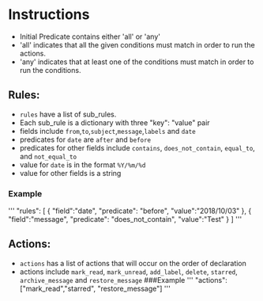 
# Instructions

* Initial Predicate contains either 'all' or 'any'
* 'all' indicates that all the given conditions must match in order to run the actions.
* 'any' indicates that at least one of the conditions must match in order to run the conditions.

## Rules:
* `rules` have a list of sub_rules.
* Each sub_rule is a dictionary with three "key": "value" pair
* fields include `from`,`to`,`subject`,`message`,`labels` and `date`
* predicates for `date` are `after` and `before`
* predicates for other fields include `contains`, `does_not_contain`, `equal_to`, and `not_equal_to`
* value for `date` is in the format `%Y/%m/%d`
* value for other fields is a string
### Example
'''
"rules": [
    {
        "field":"date",
        "predicate": "before",
        "value":"2018/10/03"
    },
    {
        "field":"message",
        "predicate": "does_not_contain",
        "value":"Test"
    }
]
'''

## Actions:
* `actions` has a list of actions that will occur on the order of declaration
* actions include `mark_read`, `mark_unread`, `add_label`, `delete`, `starred`, `archive_message` and `restore_message`
###Example
'''
"actions":["mark_read","starred", "restore_message"]
'''
